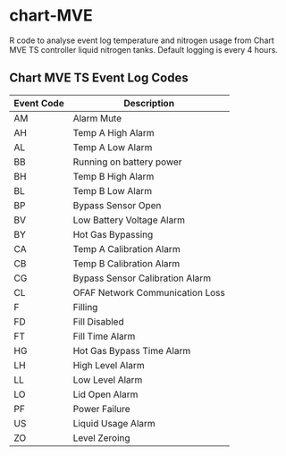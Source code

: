 # chart-MVE
R code to analyse event log temperature and nitrogen usage from Chart MVE TS controller liquid nitrogen tanks.
Default logging is every 4 hours.

## Chart MVE TS Event Log Codes

| Event Code | Description                     |
|------------|---------------------------------|
| AM         | Alarm Mute                      |
| AH         | Temp A High Alarm               |
| AL         | Temp A Low Alarm                |
| BB         | Running on battery power        |
| BH         | Temp B High Alarm               |
| BL         | Temp B Low Alarm                |
| BP         | Bypass Sensor Open              |
| BV         | Low Battery Voltage Alarm       |
| BY         | Hot Gas Bypassing               |
| CA         | Temp A Calibration Alarm        |
| CB         | Temp B Calibration Alarm        |
| CG         | Bypass Sensor Calibration Alarm |
| CL         | OFAF Network Communication Loss |
| F          | Filling                         |
| FD         | Fill Disabled                   |
| FT         | Fill Time Alarm                 |
| HG         | Hot Gas Bypass Time Alarm       |
| LH         | High Level Alarm                |
| LL         | Low Level Alarm                 |
| LO         | Lid Open Alarm                  |
| PF         | Power Failure                   |
| US         | Liquid Usage Alarm              |
| ZO         | Level Zeroing                   |
